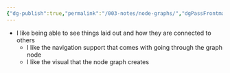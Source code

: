 ```yaml
---
{"dg-publish":true,"permalink":"/003-notes/node-graphs/","dgPassFrontmatter":true,"noteIcon":""}
---
```



- I like being able to see things laid out and how they are connected to others
	- I like the navigation support that comes with going through the graph node
	- I like the visual that the node graph creates